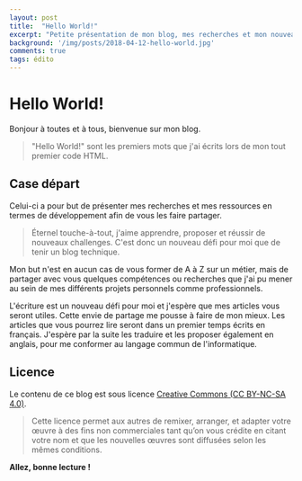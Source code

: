 ```yaml
---
layout: post
title:  "Hello World!"
excerpt: "Petite présentation de mon blog, mes recherches et mon nouveau challenge !"
background: '/img/posts/2018-04-12-hello-world.jpg'
comments: true
tags: édito
---
```


# Hello World!

Bonjour à toutes et à tous, bienvenue sur mon blog. 

> "Hello World!" sont les premiers mots que j'ai écrits lors de mon tout premier code HTML.

## Case départ

Celui-ci a pour but de présenter mes recherches et mes ressources en termes de développement afin de vous les faire partager.

> Éternel touche-à-tout, j'aime apprendre, proposer et réussir de nouveaux challenges. C'est donc un nouveau défi pour moi que de tenir un blog technique.

Mon but n'est en aucun cas de vous former de A à Z sur un métier, mais de partager avec vous quelques compétences ou recherches que j'ai pu mener au sein de mes différents projets personnels comme professionnels.

L'écriture est un nouveau défi pour moi et j'espère que mes articles vous seront utiles. Cette envie de partage me pousse à faire de mon mieux. 
Les articles que vous pourrez lire seront dans un premier temps écrits en français. 
J'espère par la suite les traduire et les proposer également en anglais, pour me conformer au langage commun de l'informatique.

## Licence

Le contenu de ce blog est sous licence [Creative Commons (CC BY-NC-SA 4.0)](https://creativecommons.org/licenses/by-nc-sa/4.0/).

> Cette licence permet aux autres de remixer, arranger, et adapter votre œuvre à des fins non commerciales tant qu’on vous crédite en citant votre nom et que les nouvelles œuvres sont diffusées selon les mêmes conditions.

**Allez, bonne lecture !**